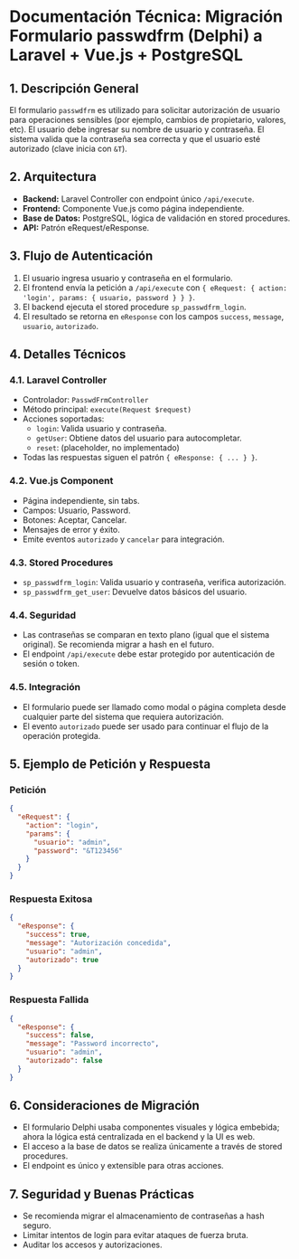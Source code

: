 # Documentación Técnica: Migración Formulario passwdfrm (Delphi) a Laravel + Vue.js + PostgreSQL

## 1. Descripción General
El formulario `passwdfrm` es utilizado para solicitar autorización de usuario para operaciones sensibles (por ejemplo, cambios de propietario, valores, etc). El usuario debe ingresar su nombre de usuario y contraseña. El sistema valida que la contraseña sea correcta y que el usuario esté autorizado (clave inicia con `&T`).

## 2. Arquitectura
- **Backend:** Laravel Controller con endpoint único `/api/execute`.
- **Frontend:** Componente Vue.js como página independiente.
- **Base de Datos:** PostgreSQL, lógica de validación en stored procedures.
- **API:** Patrón eRequest/eResponse.

## 3. Flujo de Autenticación
1. El usuario ingresa usuario y contraseña en el formulario.
2. El frontend envía la petición a `/api/execute` con `{ eRequest: { action: 'login', params: { usuario, password } } }`.
3. El backend ejecuta el stored procedure `sp_passwdfrm_login`.
4. El resultado se retorna en `eResponse` con los campos `success`, `message`, `usuario`, `autorizado`.

## 4. Detalles Técnicos
### 4.1. Laravel Controller
- Controlador: `PasswdFrmController`
- Método principal: `execute(Request $request)`
- Acciones soportadas:
  - `login`: Valida usuario y contraseña.
  - `getUser`: Obtiene datos del usuario para autocompletar.
  - `reset`: (placeholder, no implementado)
- Todas las respuestas siguen el patrón `{ eResponse: { ... } }`.

### 4.2. Vue.js Component
- Página independiente, sin tabs.
- Campos: Usuario, Password.
- Botones: Aceptar, Cancelar.
- Mensajes de error y éxito.
- Emite eventos `autorizado` y `cancelar` para integración.

### 4.3. Stored Procedures
- `sp_passwdfrm_login`: Valida usuario y contraseña, verifica autorización.
- `sp_passwdfrm_get_user`: Devuelve datos básicos del usuario.

### 4.4. Seguridad
- Las contraseñas se comparan en texto plano (igual que el sistema original). Se recomienda migrar a hash en el futuro.
- El endpoint `/api/execute` debe estar protegido por autenticación de sesión o token.

### 4.5. Integración
- El formulario puede ser llamado como modal o página completa desde cualquier parte del sistema que requiera autorización.
- El evento `autorizado` puede ser usado para continuar el flujo de la operación protegida.

## 5. Ejemplo de Petición y Respuesta
### Petición
```json
{
  "eRequest": {
    "action": "login",
    "params": {
      "usuario": "admin",
      "password": "&T123456"
    }
  }
}
```

### Respuesta Exitosa
```json
{
  "eResponse": {
    "success": true,
    "message": "Autorización concedida",
    "usuario": "admin",
    "autorizado": true
  }
}
```

### Respuesta Fallida
```json
{
  "eResponse": {
    "success": false,
    "message": "Password incorrecto",
    "usuario": "admin",
    "autorizado": false
  }
}
```

## 6. Consideraciones de Migración
- El formulario Delphi usaba componentes visuales y lógica embebida; ahora la lógica está centralizada en el backend y la UI es web.
- El acceso a la base de datos se realiza únicamente a través de stored procedures.
- El endpoint es único y extensible para otras acciones.

## 7. Seguridad y Buenas Prácticas
- Se recomienda migrar el almacenamiento de contraseñas a hash seguro.
- Limitar intentos de login para evitar ataques de fuerza bruta.
- Auditar los accesos y autorizaciones.
